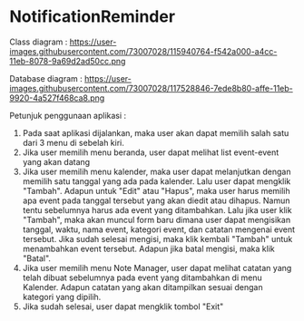 # NotificationReminder

Class diagram :
https://user-images.githubusercontent.com/73007028/115940764-f542a000-a4cc-11eb-8078-9a69d2ad50cc.png

Database diagram :
https://user-images.githubusercontent.com/73007028/117528846-7ede8b80-affe-11eb-9920-4a527f468ca8.png

Petunjuk penggunaan aplikasi :
1. Pada saat aplikasi dijalankan, maka user akan dapat memilih salah satu dari 3 menu di sebelah kiri.
2. Jika user memilih menu beranda, user dapat melihat list event-event yang akan datang
3. Jika user memilih menu kalender, maka user dapat melanjutkan dengan memilih satu tanggal yang ada pada kalender. Lalu user dapat mengklik "Tambah". Adapun untuk "Edit" atau "Hapus", maka user harus memilih apa event pada tanggal tersebut yang akan diedit atau dihapus. Namun tentu sebelumnya harus ada event yang ditambahkan. Lalu jika user klik "Tambah", maka akan muncul form baru dimana user dapat mengisikan tanggal, waktu, nama event, kategori event, dan catatan mengenai event tersebut. Jika  sudah selesai mengisi, maka klik kembali "Tambah" untuk menambahkan event tersebut. Adapun jika batal mengisi, maka klik "Batal".
4. Jika user memilih menu Note Manager, user dapat melihat catatan yang telah dibuat sebelumnya pada event yang ditambahkan di menu Kalender. Adapun catatan yang akan ditampilkan sesuai dengan kategori yang dipilih.
5. Jika sudah selesai, user dapat mengklik tombol "Exit"
